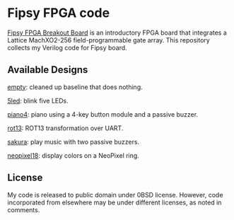 # Fipsy FPGA code

[Fipsy FPGA Breakout Board](https://www.mocomakers.com/fipsy-fpga/) is an introductory FPGA board that integrates a Lattice MachXO2-256 field-programmable gate array.
This repository collects my Verilog code for Fipsy board.

## Available Designs

[empty](empty): cleaned up baseline that does nothing.

[5led](5led): blink five LEDs.

[piano4](piano4): piano using a 4-key button module and a passive buzzer.

[rot13](rot13): ROT13 transformation over UART.

[sakura](sakura): play music with two passive buzzers.

[neopixel18](neopixel18): display colors on a NeoPixel ring.

## License

My code is released to public domain under 0BSD license.
However, code incorporated from elsewhere may be under different licenses, as noted in comments.
